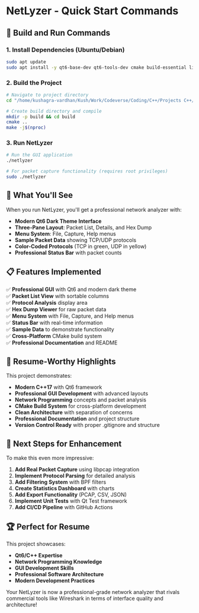# NetLyzer - Quick Start Commands

## 🚀 Build and Run Commands

### 1. Install Dependencies (Ubuntu/Debian)
```bash
sudo apt update
sudo apt install -y qt6-base-dev qt6-tools-dev cmake build-essential libpcap-dev
```

### 2. Build the Project
```bash
# Navigate to project directory
cd "/home/kushagra-vardhan/Kush/Work/Codeverse/Coding/C++/Projects C++/NetLyzer"

# Create build directory and compile
mkdir -p build && cd build
cmake ..
make -j$(nproc)
```

### 3. Run NetLyzer
```bash
# Run the GUI application
./netlyzer

# For packet capture functionality (requires root privileges)
sudo ./netlyzer
```

## 🎯 What You'll See

When you run NetLyzer, you'll get a professional network analyzer with:

- **Modern Qt6 Dark Theme Interface**
- **Three-Pane Layout**: Packet List, Details, and Hex Dump
- **Menu System**: File, Capture, Help menus
- **Sample Packet Data** showing TCP/UDP protocols
- **Color-Coded Protocols** (TCP in green, UDP in yellow)
- **Professional Status Bar** with packet counts

## 📋 Features Implemented

✅ **Professional GUI** with Qt6 and modern dark theme  
✅ **Packet List View** with sortable columns  
✅ **Protocol Analysis** display area  
✅ **Hex Dump Viewer** for raw packet data  
✅ **Menu System** with File, Capture, and Help menus  
✅ **Status Bar** with real-time information  
✅ **Sample Data** to demonstrate functionality  
✅ **Cross-Platform** CMake build system  
✅ **Professional Documentation** and README  

## 🎨 Resume-Worthy Highlights

This project demonstrates:

- **Modern C++17** with Qt6 framework
- **Professional GUI Development** with advanced layouts
- **Network Programming** concepts and packet analysis
- **CMake Build System** for cross-platform development
- **Clean Architecture** with separation of concerns
- **Professional Documentation** and project structure
- **Version Control Ready** with proper .gitignore and structure

## 🔧 Next Steps for Enhancement

To make this even more impressive:

1. **Add Real Packet Capture** using libpcap integration
2. **Implement Protocol Parsing** for detailed analysis  
3. **Add Filtering System** with BPF filters
4. **Create Statistics Dashboard** with charts
5. **Add Export Functionality** (PCAP, CSV, JSON)
6. **Implement Unit Tests** with Qt Test framework
7. **Add CI/CD Pipeline** with GitHub Actions

## 🏆 Perfect for Resume

This project showcases:
- **Qt6/C++ Expertise**
- **Network Programming Knowledge**
- **GUI Development Skills**
- **Professional Software Architecture**
- **Modern Development Practices**

Your NetLyzer is now a professional-grade network analyzer that rivals commercial tools like Wireshark in terms of interface quality and architecture!
